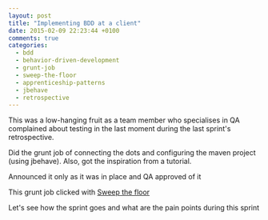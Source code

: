 ```yaml
---
layout: post
title: "Implementing BDD at a client"
date: 2015-02-09 22:23:44 +0100
comments: true
categories: 
  - bdd
  - behavior-driven-development
  - grunt-job
  - sweep-the-floor
  - apprenticeship-patterns
  - jbehave
  - retrospective
---
```


This was a low-hanging fruit as a team member who specialises in QA complained about testing in the last moment during the last sprint's retrospective.

Did the grunt job of connecting the dots and configuring the maven project (using jbehave). Also, got the inspiration from a tutorial.

Announced it only as it was in place and QA approved of it

This grunt job clicked with [Sweep the floor](http://chimera.labs.oreilly.com/books/1234000001813/ch04.html#solution_id21)

Let's see how the sprint goes and what are the pain points during this sprint